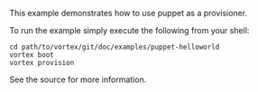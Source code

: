 This example demonstrates how to use puppet as a provisioner.

To run the example simply execute the following from your shell:

	cd path/to/vortex/git/doc/examples/puppet-helloworld
	vortex boot
	vortex provision

See the source for more information.
